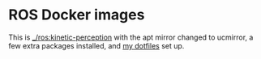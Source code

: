 # ROS Docker images
This is [\_/ros:kinetic-perception](https://hub.docker.com/_/ros) with the apt mirror changed to ucmirror, a few extra packages installed, and [my dotfiles](https://github.com/mje-nz/dotfiles) set up.
